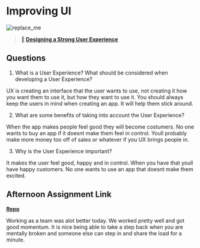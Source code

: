 # Improving UI

![replace_me](https://codeworks.blob.core.windows.net/public/assets/img/illustrations/placeholder.svg)

> **📖 [Designing a Strong User Experience](https://codeworksacademy.com/fs-student-guide/resources/wk7/03-Creating-Good-UX)**

## Questions

1. What is a User Experience? What should be considered when developing a User Experience?

UX is creating an interface that the user wants to use, not creating it how you want them to use it, but how they want to use it. You should always keep the users in mind when creating an app. It will help them stick around.

2. What are some benefits of taking into account the User Experience?

When the app makes people feel good they will become costumers. No one wants to buy an app if it doesnt make them feel in control. Youll probably make more money too off of sales or whatever if you UX brings people in.



3. Why is the User Experience important?

It makes the user feel good, happy and in control. When you have that youll have happy customers. No one wants to use an app that doesnt make them excited.


## Afternoon Assignment Link

**[Repo](https://github.com/TyHafen/PlanIt-Vue.git)**


Working as a team was alot better today. We worked pretty well and got good momentum. It is nice being able to take a step back when you are mentally broken and someone else can step in and share the load for a minute.
